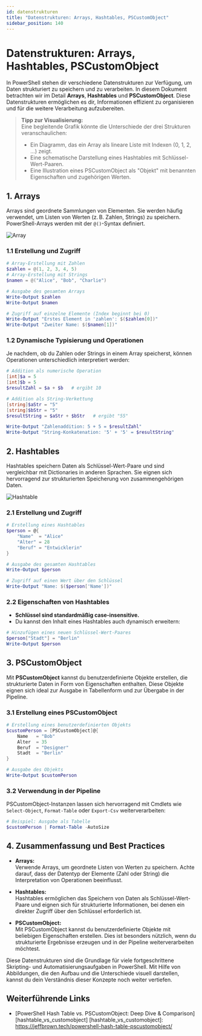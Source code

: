 ```yaml
---
id: datenstrukturen
title: "Datenstrukturen: Arrays, Hashtables, PSCustomObject"
sidebar_position: 140
---
```


# Datenstrukturen: Arrays, Hashtables, PSCustomObject

In PowerShell stehen dir verschiedene Datenstrukturen zur Verfügung, um Daten strukturiert zu speichern und zu verarbeiten. In diesem Dokument betrachten wir im Detail **Arrays**, **Hashtables** und **PSCustomObject**. Diese Datenstrukturen ermöglichen es dir, Informationen effizient zu organisieren und für die weitere Verarbeitung aufzubereiten.

> **Tipp zur Visualisierung:**  
> Eine begleitende Grafik könnte die Unterschiede der drei Strukturen veranschaulichen:  
> - Ein Diagramm, das ein Array als lineare Liste mit Indexen (0, 1, 2, …) zeigt.  
> - Eine schematische Darstellung eines Hashtables mit Schlüssel-Wert-Paaren.  
> - Eine Illustration eines PSCustomObject als "Objekt" mit benannten Eigenschaften und zugehörigen Werten.

## 1. Arrays

Arrays sind geordnete Sammlungen von Elementen. Sie werden häufig verwendet, um Listen von Werten (z. B. Zahlen, Strings) zu speichern.  
PowerShell-Arrays werden mit der `@()`-Syntax definiert.

![Array](/img/array.webp)  

### 1.1 Erstellung und Zugriff

```powershell
# Array-Erstellung mit Zahlen
$zahlen = @(1, 2, 3, 4, 5)
# Array-Erstellung mit Strings
$namen = @("Alice", "Bob", "Charlie")

# Ausgabe des gesamten Arrays
Write-Output $zahlen
Write-Output $namen

# Zugriff auf einzelne Elemente (Index beginnt bei 0)
Write-Output "Erstes Element in 'zahlen': $($zahlen[0])"
Write-Output "Zweiter Name: $($namen[1])"
```

### 1.2 Dynamische Typisierung und Operationen

Je nachdem, ob du Zahlen oder Strings in einem Array speicherst, können Operationen unterschiedlich interpretiert werden:

```powershell
# Addition als numerische Operation
[int]$a = 5
[int]$b = 5
$resultZahl = $a + $b   # ergibt 10

# Addition als String-Verkettung
[string]$aStr = "5"
[string]$bStr = "5"
$resultString = $aStr + $bStr   # ergibt "55"

Write-Output "Zahlenaddition: 5 + 5 = $resultZahl"
Write-Output "String-Konkatenation: '5' + '5' = $resultString"
```

## 2. Hashtables

Hashtables speichern Daten als Schlüssel-Wert-Paare und sind vergleichbar mit Dictionaries in anderen Sprachen. Sie eignen sich hervorragend zur strukturierten Speicherung von zusammengehörigen Daten.

![Hashtable](/img/KeyValue.png)  

### 2.1 Erstellung und Zugriff

```powershell
# Erstellung eines Hashtables
$person = @{
    "Name"  = "Alice"
    "Alter" = 28
    "Beruf" = "Entwicklerin"
}

# Ausgabe des gesamten Hashtables
Write-Output $person

# Zugriff auf einen Wert über den Schlüssel
Write-Output "Name: $($person['Name'])"
```

### 2.2 Eigenschaften von Hashtables

- **Schlüssel sind standardmäßig case-insensitive.**
- Du kannst den Inhalt eines Hashtables auch dynamisch erweitern:
  
```powershell
# Hinzufügen eines neuen Schlüssel-Wert-Paares
$person["Stadt"] = "Berlin"
Write-Output $person
```

## 3. PSCustomObject

Mit **PSCustomObject** kannst du benutzerdefinierte Objekte erstellen, die strukturierte Daten in Form von Eigenschaften enthalten. Diese Objekte eignen sich ideal zur Ausgabe in Tabellenform und zur Übergabe in der Pipeline.

### 3.1 Erstellung eines PSCustomObject

```powershell
# Erstellung eines benutzerdefinierten Objekts
$customPerson = [PSCustomObject]@{
    Name   = "Bob"
    Alter  = 35
    Beruf  = "Designer"
    Stadt  = "Berlin"
}

# Ausgabe des Objekts
Write-Output $customPerson
```

### 3.2 Verwendung in der Pipeline

PSCustomObject-Instanzen lassen sich hervorragend mit Cmdlets wie `Select-Object`, `Format-Table` oder `Export-Csv` weiterverarbeiten:

```powershell
# Beispiel: Ausgabe als Tabelle
$customPerson | Format-Table -AutoSize
```

## 4. Zusammenfassung und Best Practices

- **Arrays:**  
  Verwende Arrays, um geordnete Listen von Werten zu speichern. Achte darauf, dass der Datentyp der Elemente (Zahl oder String) die Interpretation von Operationen beeinflusst.

- **Hashtables:**  
  Hashtables ermöglichen das Speichern von Daten als Schlüssel-Wert-Paare und eignen sich für strukturierte Informationen, bei denen ein direkter Zugriff über den Schlüssel erforderlich ist.

- **PSCustomObject:**  
  Mit PSCustomObject kannst du benutzerdefinierte Objekte mit beliebigen Eigenschaften erstellen. Dies ist besonders nützlich, wenn du strukturierte Ergebnisse erzeugen und in der Pipeline weiterverarbeiten möchtest.

Diese Datenstrukturen sind die Grundlage für viele fortgeschrittene Skripting- und Automatisierungsaufgaben in PowerShell. Mit Hilfe von Abbildungen, die den Aufbau und die Unterschiede visuell darstellen, kannst du dein Verständnis dieser Konzepte noch weiter vertiefen.


## Weiterführende Links

- [PowerShell Hash Table vs. PSCustomObject: Deep Dive & Comparison][hashtable_vs_customobject]
[hashtable_vs_customobject]: https://jeffbrown.tech/powershell-hash-table-pscustomobject/